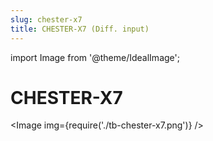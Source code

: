 ```yaml
---
slug: chester-x7
title: CHESTER-X7 (Diff. input)
---
```

import Image from '@theme/IdealImage';

# CHESTER-X7

<Image img={require('./tb-chester-x7.png')} />
